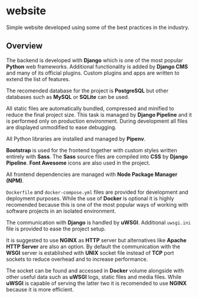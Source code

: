 # website
Simple website developed using some of the best practices in the industry.

## Overview
The backend is developed with **Django** which is one of the most popular
**Python** web frameworks. Additional functionality is added by **Django CMS**
and many of its official plugins. Custom plugins and apps are written to extend
the list of features.

The recomended database for the project is **PostgreSQL** but other databases
such as **MySQL** or **SQLite** can be used.

All static files are automatically bundled, compressed and minified to reduce
the final project size. This task is managed by **Django Pipeline** and it is
performed only on production environment. During development all files are
displayed unmodified to ease debugging.

All Python libraries are installed and managed by **Pipenv**.

**Bootstrap** is used for the frontend together with custom styles written
entirely with **Sass**. The **Sass** source files are compiled into **CSS** by
**Django Pipeline**. **Font Awesome** icons are also used in the project.

All frontend dependencies are managed with **Node Package Manager (NPM)**.

`Dockerfile` and `docker-compose.yml` files are provided for development and
deployment purposes. While the use of **Docker** is optional it is highly
recomended because this is one of the most popular ways of working with
software projects in an isolated environment.

The communication with **Django** is handled by **uWSGI**. Additional
`uwsgi.ini` file is provided to ease the project setup.

It is suggested to use **NGINX** as **HTTP** server but alternatives like
**Apache HTTP Server** are also an option. By default the communication with
the **WSGI** server is established with **UNIX** socket file instead of **TCP**
port sockets to reduce overhead and to increase performance.

The socket can be found and accessed in **Docker** volume alongside with other
useful data such as **uWSGI** logs, static files and media files. While
**uWSGI** is capable of serving the latter two it is recomended to use
**NGINX** because it is more efficient.

